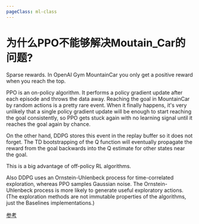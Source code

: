 ```yaml
---
pageClass: ml-class
---
```


<!--
 * @Description: 
 * @Author: Jack Huang
 * @Github: https://github.com/HuangJiaLian
 * @Date: 2019-10-04 22:20:50
 * @LastEditors: Jack Huang
 * @LastEditTime: 2019-10-04 22:27:39
 -->

# 为什么PPO不能够解决Moutain_Car的问题? 
Sparse rewards. In OpenAI Gym MountainCar you only get a positive reward when you reach the top.

PPO is an on-policy algorithm. It performs a policy gradient update after each episode and throws the 
data away. Reaching the goal in MountainCar by random actions is a pretty rare event. When it finally happens, it's very unlikely that a single policy gradient update will be enough to start reaching the goal consistently, so PPO gets stuck again with no learning signal until it reaches the goal again by chance.

On the other hand, DDPG stores this event in the replay buffer so it does not forget. 
The TD bootstrapping of the Q function will eventually propagate the reward from the goal backwards into the Q estimate for other states near the goal.

This is a big advantage of off-policy RL algorithms.

Also DDPG uses an Ornstein-Uhlenbeck process for time-correlated exploration, 
whereas PPO samples Gaussian noise. The Ornstein-Uhlenbeck process is more likely to generate useful exploratory actions. 
(The exploration methods are not immutable properties of the algorithms, just the Baselines implementations.)

[参考](https://www.reddit.com/r/reinforcementlearning/comments/9o8ez0/ppo_struggling_at_mountaincar_whereas_ddpg_is/)